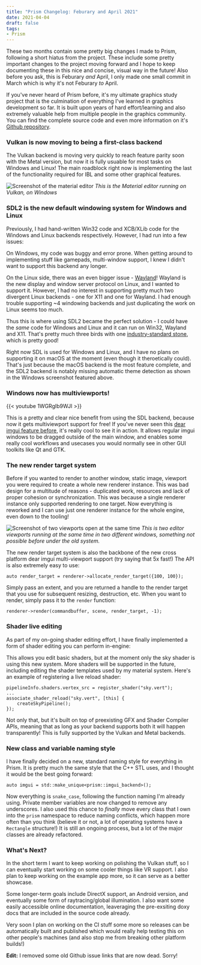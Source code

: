 ```yaml
---
title: "Prism Changelog: Feburary and April 2021"
date: 2021-04-04
draft: false
tags:
- Prism
---
```


These two months contain some pretty big changes I made to Prism, following a short hiatus from the project. These include some pretty important changes to the project moving forward and I hope to keep documenting these in this nice and concise, visual way in the future! <!--more--> Also before you ask, this is Feburary _and_ April, I only made one small commit in March which is why it's not Feburary _to_ April.

If you've never heard of Prism before, it's my ultimate graphics study project that is the culmination of everything I've learned in graphics development so far. It is built upon years of hard effort/learning and also extremely valuable help from multiple people in the graphics community. You can find the complete source code and even more information on it's [Github repository](https://www.github.com/redstrate/prism).

### Vulkan is now moving to being a first-class backend

The Vulkan backend is moving very quickly to reach feature parity soon with the Metal version, but now it is
fully usuable for most tasks on Windows and Linux! The main roadblock right now is implementing the last of the
functionality required for IBL and some other graphical features.

![Screenshot of the material editor](/blog/img/PrismEditor_BT44VWksFY.png)
_This is the Material editor running on Vulkan, on Windows_

### SDL2 is the new default windowing system for Windows and Linux

Previously, I had hand-written Win32 code and XCB/XLib code for the Windows and Linux backends respectively. However, I had run into a few issues:

On Windows, my code was buggy and error prone. When getting around to implementing stuff like gamepads, multi-window support, I knew I didn't want to support this backend any longer.

On the Linux side, there was an even bigger issue - [Wayland](https://wayland.freedesktop.org/)! Wayland is the new display and window server protocol on Linux, and I wanted to support it. However, I had no interest in supporting pretty much two divergent Linux backends - one for X11 and one for Wayland. I had enough trouble supporting ~4 windowing backends and just duplicating the work on Linux seems too much.

Thus this is where using SDL2 became the perfect solution - I could have the _same_ code for Windows and Linux and it can run on Win32, Wayland and X11. That's pretty much three birds with one [industry-standard stone](https://youtu.be/MeMPCSqQ-34), which is pretty good! 

Right now SDL is used for Windows and Linux, and I have no plans on supporting it on macOS at the moment (even though it theroetically could). That's just because the macOS backend is the most feature complete, and the SDL2 backend is notably missing automatic theme detection as shown in the Windows screenshot featured above.

### Windows now has multiviewports!

{{< youtube 1WGRgIb9WJI >}}

This is a pretty and clear nice benefit from using the SDL backend, because now it gets multiviewport support for free! If you've never seen this [dear imgui feature before](https://github.com/ocornut/imgui/wiki/Multi-Viewports), it's really cool to see it in action. It allows regular imgui windows to be dragged outside of the main window, and enables some really cool workflows and usecases you would normally see in other GUI toolkits like Qt and GTK.

### The new render target system

Before if you wanted to render to another window, static image, viewport you were required to create a whole new renderer instance. This was bad design for a multitude of reasons - duplicated work, resources and lack of proper cohesion or synchronization. This was because a single renderer instance only supported rendering to one target. Now everything is reworked and I can use just one renderer instance for the whole engine, even down to the tooling!

![Screenshot of two viewports open at the same time](/blog/img/PrismEditor_Okvgr9cuI3.png)
_This is two editor viewports running at the same time in two different windows, something not possible before under the old system._

The new render target system is also the backbone of the new cross platform dear imgui multi-viewport support (try saying that 5x fast!) The API is also extremely easy to use:

```
auto render_target = renderer->allocate_render_target({100, 100});
```

Simply pass an extent, and you are returned a handle to the render target that you use for subsequent
resizing, destruction, etc. When you want to render, simply pass it to the `render` function:

```
renderer->render(commandbuffer, scene, render_target, -1);
```

### Shader live editing

As part of my on-going shader editing effort, I have finally implemented a form of shader editing you can perform in-engine:

This allows you edit basic shaders, but at the moment only the sky shader is using this new system. More shaders will be supported in the future, including editing the shader templates used by my material system. Here's an example of registering a live reload shader:

```
pipelineInfo.shaders.vertex_src = register_shader("sky.vert");
...
associate_shader_reload("sky.vert", [this] {
    createSkyPipeline();
});
```

Not only that, but it's built on top of preexisting GFX and Shader Compiler APIs, meaning that as long as your backend supports both it will happen transparently! This is fully supported by the Vulkan and Metal backends.

### New class and variable naming style

I have finally decided on a new, standard naming style for everything in Prism. It is pretty much the same style that the C++ STL uses, and I thought it would be the best going forward:

```
auto imgui = std::make_unique<prism::imgui_backend>();
```

Now everything is `snake_case`, following the function naming I'm already using. Private member variables are now changed to remove any underscores. I also used this chance to _finally_ move every class that I own into the `prism` namespace to reduce naming conflicts, which happen more often than you think (believe it or not, a lot of operating systems have a `Rectangle` structure!) It is still an ongoing process, but a lot of the major classes are already refactored.

### What's Next?

In the short term I want to keep working on polishing the Vulkan stuff, so I can eventually start working on some cooler things like VR support. I also plan to keep working on the example app more, so it can serve as a better showcase.

Some longer-term goals include DirectX support, an Android version, and eventually some form of raytracing/global illumination. I also want some easily accessible online documentation, leaveraging the pre-exsiting doxy docs that are included in the source code already.

Very soon I plan on working on the CI stuff some more so releases can be automatically built and published which would really help testing this on other people's machines (and also stop me from breaking other platform builds!)

**Edit:** I removed some old Github issue links that are now dead. Sorry!
